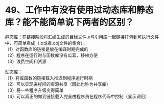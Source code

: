 # 49、工作中有没有使用过动态库和静态库？能不能简单说下两者的区别？

静态库：在链接阶段将汇编生成的目标文件.o与引用库一起链接打包到可执行文件中，可简单看成（.o或者.obj文件的集合）。  
（1）对函数库的链接是放在编译时期完成的  
（2）程序在运行时与函数库没有瓜葛，移植方便  
（3）浪费空间和资源

动态库：  
（1）将库函数的链接载入推迟到程序运行时期  
（2）可以实现进程间的资源共享（因此也称为共享库）  
（3）将一些程序升级变得简单  
（4）可以真正的做到链接载入完全由程序员在程序代码中控制（显示调用）

